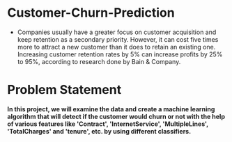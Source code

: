 # Customer-Churn-Prediction
* Companies usually have a greater focus on customer acquisition and keep retention as a secondary priority. However, it can cost five times more to attract a new customer than it does to retain an existing one. Increasing customer retention rates by 5% can increase profits by 25% to  95%, according to research done by Bain & Company.



# Problem Statement
**In this project, we will examine the data and create a machine learning algorithm that will detect if the customer would churn or not with the help of various features like 'Contract', 'InternetService', 'MultipleLines', 'TotalCharges' and 'tenure', etc. by using different classifiers.**
